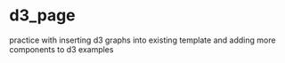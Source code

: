 # d3_page
practice with inserting d3 graphs into existing template and adding more components to d3 examples
